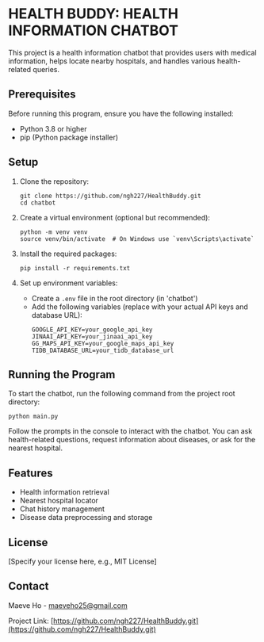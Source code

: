 # HEALTH BUDDY: HEALTH INFORMATION CHATBOT

This project is a health information chatbot that provides users with medical information, helps locate 
nearby hospitals, and handles various health-related queries.

## Prerequisites

Before running this program, ensure you have the following installed:
- Python 3.8 or higher
- pip (Python package installer)

## Setup

1. Clone the repository:
   ```
   git clone https://github.com/ngh227/HealthBuddy.git
   cd chatbot
   ```

2. Create a virtual environment (optional but recommended):
   ```
   python -m venv venv
   source venv/bin/activate  # On Windows use `venv\Scripts\activate`
   ```

3. Install the required packages:
   ```
   pip install -r requirements.txt
   ```

4. Set up environment variables:
   - Create a `.env` file in the root directory (in 'chatbot')
   - Add the following variables (replace with your actual API keys and database URL):
     ```
     GOOGLE_API_KEY=your_google_api_key
     JINAAI_API_KEY=your_jinaai_api_key
     GG_MAPS_API_KEY=your_google_maps_api_key
     TIDB_DATABASE_URL=your_tidb_database_url
     ```

## Running the Program

To start the chatbot, run the following command from the project root directory:

```
python main.py
```

Follow the prompts in the console to interact with the chatbot. You can ask health-related questions, request information about diseases, or ask for the nearest hospital.

## Features

- Health information retrieval
- Nearest hospital locator
- Chat history management
- Disease data preprocessing and storage

## License

[Specify your license here, e.g., MIT License]

## Contact

Maeve Ho - maeveho25@gmail.com

Project Link: [https://github.com/ngh227/HealthBuddy.git](https://github.com/ngh227/HealthBuddy.git)